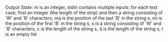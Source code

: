 Output State: m is an integer, stdin contains multiple inputs: for each test case, first an integer (the length of the strip) and then a string consisting of 'W' and 'B' characters, ma is the position of the last 'B' in the string s, mi is the position of the first 'B' in the string s, s is a string consisting of 'W' and 'B' characters, c is the length of the string s, d is the length of the string s, l is an empty list
